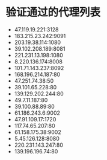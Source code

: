 # 验证通过的代理列表

 - 47.119.19.221:3128
 - 183.215.23.242:9091
 - 203.19.38.114:1080
 - 39.102.208.189:8081
 - 221.231.13.198:1080
 - 8.220.136.174:8008
 - 101.71.143.237:8092
 - 168.196.214.187:80
 - 47.251.74.38:50
 - 39.101.65.228:80
 - 139.129.202.244:80
 - 49.7.11.187:80
 - 39.100.88.89:80
 - 61.186.243.6:9002
 - 47.91.109.17:1720
 - 117.74.65.207:80
 - 61.158.175.38:9002
 - 5.45.126.128:8080
 - 220.231.143.247:80
 - 139.196.196.74:80
